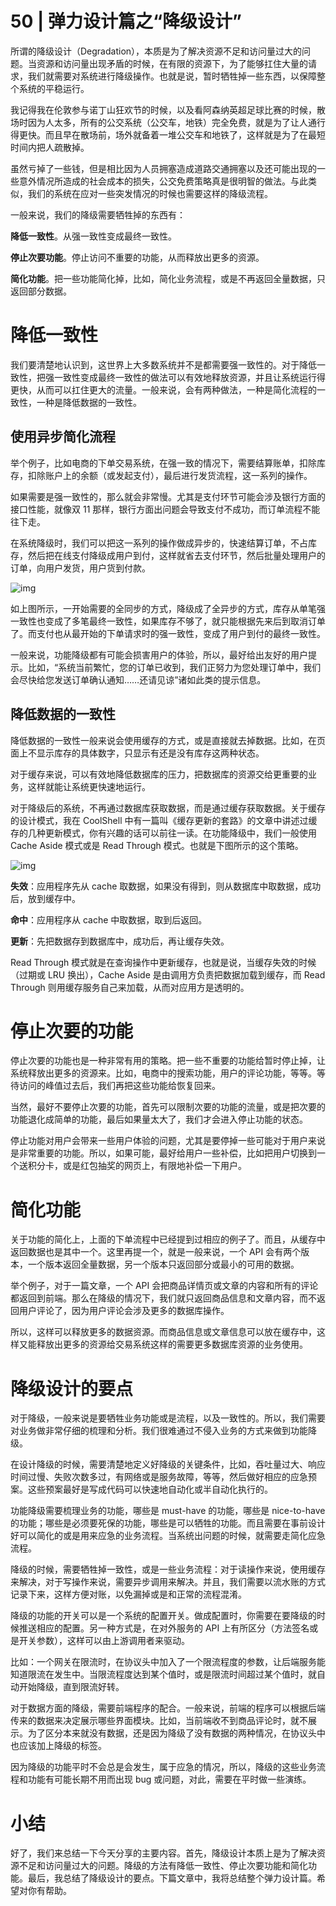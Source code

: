 # 50 | 弹力设计篇之“降级设计”

所谓的降级设计（Degradation），本质是为了解决资源不足和访问量过大的问题。当资源和访问量出现矛盾的时候，在有限的资源下，为了能够扛住大量的请求，我们就需要对系统进行降级操作。也就是说，暂时牺牲掉一些东西，以保障整个系统的平稳运行。

我记得我在伦敦参与诺丁山狂欢节的时候，以及看阿森纳英超足球比赛的时候，散场时因为人太多，所有的公交系统（公交车，地铁）完全免费，就是为了让人通行得更快。而且早在散场前，场外就备着一堆公交车和地铁了，这样就是为了在最短时间内把人疏散掉。

虽然亏掉了一些钱，但是相比因为人员拥塞造成道路交通拥塞以及还可能出现的一些意外情况所造成的社会成本的损失，公交免费策略真是很明智的做法。与此类似，我们的系统在应对一些突发情况的时候也需要这样的降级流程。

一般来说，我们的降级需要牺牲掉的东西有：

**降低一致性**。从强一致性变成最终一致性。

**停止次要功能**。停止访问不重要的功能，从而释放出更多的资源。

**简化功能**。把一些功能简化掉，比如，简化业务流程，或是不再返回全量数据，只返回部分数据。

# 降低一致性

我们要清楚地认识到，这世界上大多数系统并不是都需要强一致性的。对于降低一致性，把强一致性变成最终一致性的做法可以有效地释放资源，并且让系统运行得更快，从而可以扛住更大的流量。一般来说，会有两种做法，一种是简化流程的一致性，一种是降低数据的一致性。

## 使用异步简化流程

举个例子，比如电商的下单交易系统，在强一致的情况下，需要结算账单，扣除库存，扣除账户上的余额（或发起支付），最后进行发货流程，这一系列的操作。

如果需要是强一致性的，那么就会非常慢。尤其是支付环节可能会涉及银行方面的接口性能，就像双 11 那样，银行方面出问题会导致支付不成功，而订单流程不能往下走。

在系统降级时，我们可以把这一系列的操作做成异步的，快速结算订单，不占库存，然后把在线支付降级成用户到付，这样就省去支付环节，然后批量处理用户的订单，向用户发货，用户货到付款。

![img](https://static001.geekbang.org/resource/image/2c/43/2c8ea19d132f2efb333ea9e741ea8543.png)

如上图所示，一开始需要的全同步的方式，降级成了全异步的方式，库存从单笔强一致性也变成了多笔最终一致性，如果库存不够了，就只能根据先来后到取消订单了。而支付也从最开始的下单请求时的强一致性，变成了用户到付的最终一致性。

一般来说，功能降级都有可能会损害用户的体验，所以，最好给出友好的用户提示。比如，“系统当前繁忙，您的订单已收到，我们正努力为您处理订单中，我们会尽快给您发送订单确认通知……还请见谅”诸如此类的提示信息。

## 降低数据的一致性

降低数据的一致性一般来说会使用缓存的方式，或是直接就去掉数据。比如，在页面上不显示库存的具体数字，只显示有还是没有库存这两种状态。

对于缓存来说，可以有效地降低数据库的压力，把数据库的资源交给更重要的业务，这样就能让系统更快速地运行。

对于降级后的系统，不再通过数据库获取数据，而是通过缓存获取数据。关于缓存的设计模式，我在 CoolShell 中有一篇叫《缓存更新的套路》的文章中讲述过缓存的几种更新模式，你有兴趣的话可以前往一读。在功能降级中，我们一般使用 Cache Aside 模式或是 Read Through 模式。也就是下图所示的这个策略。

![img](https://static001.geekbang.org/resource/image/bd/c4/bdf7522a231ec2c1136a70f07db0c5c4.png)

**失效**：应用程序先从 cache 取数据，如果没有得到，则从数据库中取数据，成功后，放到缓存中。

**命中**：应用程序从 cache 中取数据，取到后返回。

**更新**：先把数据存到数据库中，成功后，再让缓存失效。

Read Through 模式就是在查询操作中更新缓存，也就是说，当缓存失效的时候（过期或 LRU 换出），Cache Aside 是由调用方负责把数据加载到缓存，而 Read Through 则用缓存服务自己来加载，从而对应用方是透明的。

# 停止次要的功能

停止次要的功能也是一种非常有用的策略。把一些不重要的功能给暂时停止掉，让系统释放出更多的资源来。比如，电商中的搜索功能，用户的评论功能，等等。等待访问的峰值过去后，我们再把这些功能给恢复回来。

当然，最好不要停止次要的功能，首先可以限制次要的功能的流量，或是把次要的功能退化成简单的功能，最后如果量太大了，我们才会进入停止功能的状态。

停止功能对用户会带来一些用户体验的问题，尤其是要停掉一些可能对于用户来说是非常重要的功能。所以，如果可能，最好给用户一些补偿，比如把用户切换到一个送积分卡，或是红包抽奖的网页上，有限地补偿一下用户。

# 简化功能

关于功能的简化上，上面的下单流程中已经提到过相应的例子了。而且，从缓存中返回数据也是其中一个。这里再提一个，就是一般来说，一个 API 会有两个版本，一个版本返回全量数据，另一个版本只返回部分或最小的可用的数据。

举个例子，对于一篇文章，一个 API 会把商品详情页或文章的内容和所有的评论都返回到前端。那么在降级的情况下，我们就只返回商品信息和文章内容，而不返回用户评论了，因为用户评论会涉及更多的数据库操作。

所以，这样可以释放更多的数据资源。而商品信息或文章信息可以放在缓存中，这样又能释放出更多的资源给交易系统这样的需要更多数据库资源的业务使用。

# 降级设计的要点

对于降级，一般来说是要牺牲业务功能或是流程，以及一致性的。所以，我们需要对业务做非常仔细的梳理和分析。我们很难通过不侵入业务的方式来做到功能降级。

在设计降级的时候，需要清楚地定义好降级的关键条件，比如，吞吐量过大、响应时间过慢、失败次数多过，有网络或是服务故障，等等，然后做好相应的应急预案。这些预案最好是写成代码可以快速地自动化或半自动化执行的。

功能降级需要梳理业务的功能，哪些是 must-have 的功能，哪些是 nice-to-have 的功能；哪些是必须要死保的功能，哪些是可以牺牲的功能。而且需要在事前设计好可以简化的或是用来应急的业务流程。当系统出问题的时候，就需要走简化应急流程。

降级的时候，需要牺牲掉一致性，或是一些业务流程：对于读操作来说，使用缓存来解决，对于写操作来说，需要异步调用来解决。并且，我们需要以流水账的方式记录下来，这样方便对账，以免漏掉或是和正常的流程混淆。

降级的功能的开关可以是一个系统的配置开关。做成配置时，你需要在要降级的时候推送相应的配置。另一种方式是，在对外服务的 API 上有所区分（方法签名或是开关参数），这样可以由上游调用者来驱动。

比如：一个网关在限流时，在协议头中加入了一个限流程度的参数，让后端服务能知道限流在发生中。当限流程度达到某个值时，或是限流时间超过某个值时，就自动开始降级，直到限流好转。

对于数据方面的降级，需要前端程序的配合。一般来说，前端的程序可以根据后端传来的数据来决定展示哪些界面模块。比如，当前端收不到商品评论时，就不展示。为了区分本来就没有数据，还是因为降级了没有数据的两种情况，在协议头中也应该加上降级的标签。

因为降级的功能平时不会总是会发生，属于应急的情况，所以，降级的这些业务流程和功能有可能长期不用而出现 bug 或问题，对此，需要在平时做一些演练。

# 小结

好了，我们来总结一下今天分享的主要内容。首先，降级设计本质上是为了解决资源不足和访问量过大的问题。降级的方法有降低一致性、停止次要功能和简化功能。最后，我总结了降级设计的要点。下篇文章中，我将总结整个弹力设计篇。希望对你有帮助。